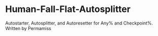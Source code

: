 # Human-Fall-Flat-Autosplitter
 Autostarter, Autosplitter, and Autoresetter for Any% and Checkpoint%. Written by Permamiss
